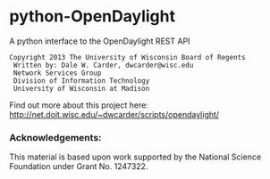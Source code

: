 python-OpenDaylight
===================

A python interface to the OpenDaylight REST API

	Copyright 2013 The University of Wisconsin Board of Regents
	 Written by: Dale W. Carder, dwcarder@wisc.edu
	 Network Services Group
	 Division of Information Technology
	 University of Wisconsin at Madison

Find out more about this project here:
http://net.doit.wisc.edu/~dwcarder/scripts/opendaylight/


### Acknowledgements:

This material is based upon work supported by the National Science Foundation
under Grant No. 1247322. 

